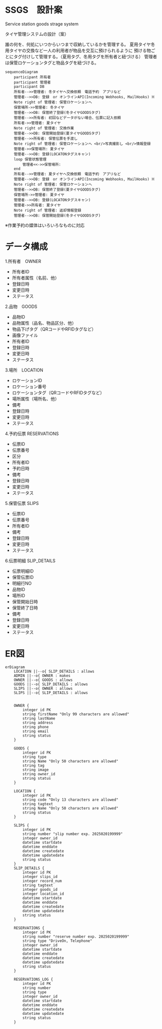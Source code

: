 # SSGS　設計案
Service station goods strage system

タイヤ管理システムの設計（案）

誰の何を、何処にいつからいつまで収納しているかを管理する。
夏用タイヤ冬用タイヤの交換など一人の利用者が物品を交互に預けられるように
預ける物ごとにタグ付けして管理する。（夏用タグ、冬用タグを所有者と紐づける）
管理者は保管ロケーションタグと物品タグを紐づける。

```mermaid
sequenceDiagram
    participant 所有者
    participant 管理者
    participant DB
    所有者-->>管理者: 冬タイヤへ交換依頼　電話予約　アプリなど
    管理者-->>DB: 登録　or オンラインAPI(Incoming Webhooks, MailHooks) ※
    Note right of 管理者: 保管ロケーションへ
    保管場所->>管理者: 冬タイヤ
    管理者-->>DB: 保管終了登録(冬タイヤGOODSタグ)
    管理者-->>所有者: 初回などデータがない場合、伝票に記入依頼
    所有者->>管理者: 夏タイヤ
    Note right of 管理者: 交換作業
    管理者-->>DB: 保管開始登録(夏タイヤGOODSタグ)
    管理者-->>所有者: 保管伝票を手渡し
    Note right of 管理者: 保管ロケーションへ <br/>写真撮影し <br/>情報登録
    管理者->>保管場所: 夏タイヤ
    管理者-->>DB: 登録(LOCATONタグスキャン)
    loop 保管状態管理
        管理者<<->>保管場所: 
    end
    所有者-->>管理者: 夏タイヤへ交換依頼　電話予約　アプリなど
    管理者-->>DB: 登録　or オンラインAPI(Incoming Webhooks, MailHooks) ※
    Note right of 管理者: 保管ロケーションへ
    管理者-->>DB: 保管終了登録(夏タイヤGOODSタグ)
    保管場所->>管理者: 夏タイヤ
    管理者-->>DB: 登録(LOCATONタグスキャン)
    管理者->>所有者: 夏タイヤ
    Note right of 管理者: 返却情報登録
    管理者-->>DB: 保管開始登録(冬タイヤGOODSタグ)
```
※作業予約の媒体はいろいろなものに対応

# データ構成

1.所有者　OWNER
* 所有者ID
* 所有者属性（名前、他）
* 登録日時
* 変更日時
* ステータス
  
2.品物　GOODS
* 品物ID
* 品物属性（品名、物品区分、他）
* 物品下げタグ（QRコードやRFIDタグなど）
* 画像ファイル
* 所有者ID
* 登録日時
* 変更日時
* ステータス
  
3.場所　LOCATION
* ロケーションID
* ロケーション番号
* ロケーションタグ（QRコードやRFIDタグなど）
* 場所属性（場所名、他）
* 備考
* 登録日時
* 変更日時
* ステータス
  
4.予約伝票 RESERVATIONS
* 伝票ID
* 伝票番号
* 区分
* 所有者ID
* 予約日時
* 備考
* 登録日時
* 変更日時
* ステータス
  
5.保管伝票 SLIPS
* 伝票ID
* 伝票番号
* 所有者ID
* 備考
* 登録日時
* 変更日時
* ステータス

6.伝票明細 SLIP_DETAILS
* 伝票明細ID
* 保管伝票ID
* 明細行NO
* 品物ID
* 場所ID
* 保管開始日時
* 保管終了日時
* 備考
* 登録日時
* 変更日時
* ステータス

# ER図
```mermaid
erDiagram
    LOCATION ||--o{ SLIP_DETAILS : allows
    ADMIN ||--o{ OWNER : makes
    OWNER ||--o{ GOODS : allows
    GOODS ||--o{ SLIP_DETAILS : allows
    SLIPS ||--o{ OWNER : allows
    SLIPS ||--o{ SLIP_DETAILS : allows

  
    OWNER {
        integer id PK
        string firstName "Only 99 characters are allowed"
        string lastName
        string address
        string phone
        string email
        string status
    }

    GOODS {
        integer id PK
        string type
        string Name "Only 50 characters are allowed"
        string tag 
        string image
        string owner_id
        string status
    }
  
    LOCATION {
        integer id PK
        string code "Only 13 characters are allowed"
        string tagtext
        string Name "Only 50 characters are allowed"
        string status
    }

    SLIPS {
        integer id PK
        string number "slip number exp. 2025020199999"
        integer owner_id
        datetime startdate
        datetime enddate
        datetime createdate
        datetime updatedate
        string status
    }
    SLIP_DETAILS {
        integer id PK
        integer slips_id
        integer record_num
        string tagtext
        integer goods_id
        integer location_id
        datetime startdate
        datetime enddate
        datetime createdate
        datetime updatedate
        string status
    }

    RESERVATIONS {
        integer id PK
        string number "reserve number exp. 2025020199999"
        string type "DriveOn, Telephone"
        integer owner_id
        datetime startdate
        datetime enddate
        datetime createdate
        datetime updatedate
        string status
    }

    RESERVATIONS_LOG {
        integer id PK
        string number
        string type
        integer owner_id
        datetime startdate
        datetime enddate
        datetime createdate
        datetime updatedate
        string status
    }
```





